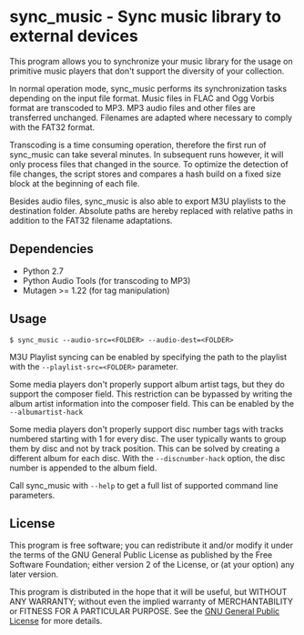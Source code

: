 sync_music - Sync music library to external devices
===================================================

This program allows you to synchronize your music library for the usage
on primitive music players that don't support the diversity of your
collection.

In normal operation mode, sync_music performs its synchronization tasks
depending on the input file format. Music files in FLAC and Ogg Vorbis
format are transcoded to MP3. MP3 audio files and other files are
transferred unchanged. Filenames are adapted where necessary to comply
with the FAT32 format.

Transcoding is a time consuming operation, therefore the first run of
sync_music can take several minutes. In subsequent runs however, it will
only process files that changed in the source. To optimize the detection of
file changes, the script stores and compares a hash build on a fixed size
block at the beginning of each file.

Besides audio files, sync_music is also able to export M3U playlists to
the destination folder. Absolute paths are hereby replaced with relative
paths in addition to the FAT32 filename adaptations.


Dependencies
------------
- Python 2.7
- Python Audio Tools (for transcoding to MP3)
- Mutagen >= 1.22 (for tag manipulation)


Usage
-----

```
$ sync_music --audio-src=<FOLDER> --audio-dest=<FOLDER>
```

M3U Playlist syncing can be enabled by specifying the path to the
playlist with the `--playlist-src=<FOLDER>` parameter.

Some media players don't properly support album artist tags, but they do
support the composer field. This restriction can be bypassed by writing
the album artist information into the composer field. This can be
enabled by the `--albumartist-hack` 

Some media players don't properly support disc number tags with tracks numbered
starting with 1 for every disc. The user typically wants to group them by disc
and not by track position. This can be solved by creating a different album for
each disc. With the `--discnumber-hack` option, the disc number is appended
to the album field.

Call sync_music with `--help` to get a full list of supported command
line parameters.


License
-------
This program is free software; you can redistribute it and/or modify
it under the terms of the GNU General Public License as published by
the Free Software Foundation; either version 2 of the License, or
(at your option) any later version.

This program is distributed in the hope that it will be useful,
but WITHOUT ANY WARRANTY; without even the implied warranty of
MERCHANTABILITY or FITNESS FOR A PARTICULAR PURPOSE.  See the
[GNU General Public License](http://www.gnu.org/licenses/gpl-2.0.html)
for more details.
